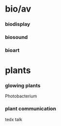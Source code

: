 # bio/av

### biodisplay

### biosound

### bioart

# plants

### glowing plants

Photobacterium

### plant communication

tedx talk

